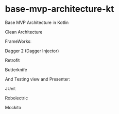 # base-mvp-architecture-kt

Base MVP Architecture in Kotlin


Clean Architecture


FrameWorks:

Dagger 2 (Dagger Injector)

Retrofit

Butterknife

And Testing view and Presenter:

JUnit

Robolectric

Mockito
